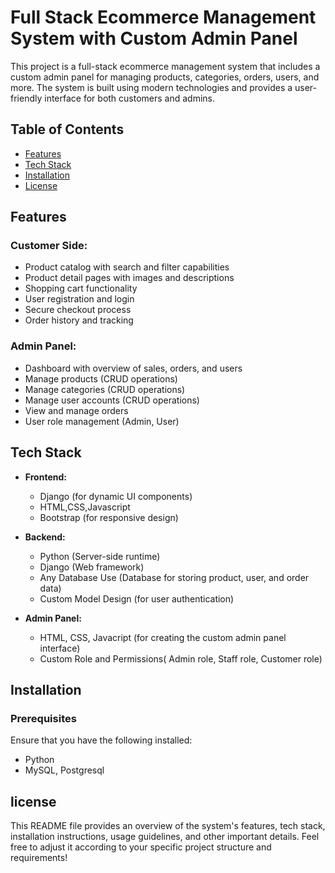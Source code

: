 # Full Stack Ecommerce Management System with Custom Admin Panel

This project is a full-stack ecommerce management system that includes a custom admin panel for managing products, categories, orders, users, and more. The system is built using modern technologies and provides a user-friendly interface for both customers and admins.

## Table of Contents
- [Features](#features)
- [Tech Stack](#tech-stack)
- [Installation](#installation)
- [License](#license)

## Features

### Customer Side:
- Product catalog with search and filter capabilities
- Product detail pages with images and descriptions
- Shopping cart functionality
- User registration and login
- Secure checkout process
- Order history and tracking

### Admin Panel:
- Dashboard with overview of sales, orders, and users
- Manage products (CRUD operations)
- Manage categories (CRUD operations)
- Manage user accounts (CRUD operations)
- View and manage orders
- User role management (Admin, User)

## Tech Stack

- **Frontend:**
  - Django  (for dynamic UI components)
  - HTML,CSS,Javascript 
  - Bootstrap (for responsive design)

- **Backend:**
  - Python (Server-side runtime)
  - Django (Web framework)
  - Any Database Use (Database for storing product, user, and order data)
  - Custom Model Design (for user authentication)

- **Admin Panel:**
  - HTML, CSS, Javacript (for creating the custom admin panel interface)
  - Custom Role and Permissions( Admin role, Staff role, Customer role)
## Installation

### Prerequisites
Ensure that you have the following installed:
- Python 
- MySQL, Postgresql

## license
This README file provides an overview of the system's features, tech stack, installation instructions, usage guidelines, and other important details. Feel free to adjust it according to your specific project structure and requirements!

